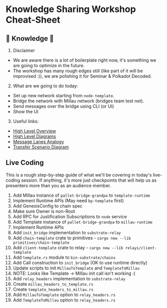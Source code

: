 # Knowledge Sharing Workshop Cheat-Sheet

## 🧠 Knowledge 🧠

1. Disclaimer
  - We are aware there is a lot of boilerplate right now, it's something we are going to optimize
    in the future.
  - The workshop has many rough edges still (like part of it will be improvised :)), we are polishing
    it for Seminar &amp; Polkadot Decoded.

2. What are we going to do today:
  - Set up new network starting from `node-template`.
  - Bridge the network with Millau network (bridges team test net).
  - Send messages over the bridge using CLI (or UI)
  - Show the UI

3. Useful links:
  - [High Level Overview](./docs/high-level-overview.md)
  - [High Level Diagrams](https://paritytech.github.io/parity-bridges-common/high-level.html)
  - [Message Lanes Analogy](./docs/bridges.jpg)
  - [Transfer Scenario Diagram](https://paritytech.github.io/parity-bridges-common/scenario1.html)

## Live Coding

This is a rough step-by-step guide of what we'll be covering in today's live-coding session. If
anything, it's more just checkpoints that will help us as presenters more than you as an audience
member.


1. Add Millau instance of `pallet-bridge-grandpa` to `template-runtime`
  1. Implement Runtime APIs (May need `bp-template` first)
  2. Add GenesisConfig to chain spec
  3. Make sure Owner is non-Root
1. Add RPC for Justification Subscriptions to `node` service
1. Add Template instance of `pallet-bridge-grandpa` to `millau-runtime`
  1. Implement Runtime APIs
1. Add `init_bridge` implementation to `substrate-relay`
  1. Add `chain-template` crate to primitives
    - `cargo new --lib primitives/chain-template`
  1. Add `client-template` crate to relay
    - `cargo new --lib relays/client-template`
  1. Add `template.rs` module to `bin-substrate/chains`
  1. Add Call construction to `init_bridge` (OK to use runtime directly)
  1. Update scripts to init `MillauToTemplate` and `TemplateToMillau`
  1. NOTE: Looks like Template -> Millau init call isn't working :(
1. Add `relay_headers` implementation to `substrate-relay`
  1. Create `millau_headers_to_template.rs`
  1. Create `template_headers_to_millau.rs`
  1. Add `MillauToTemplate` option to `relay_headers.rs`
  1. Add `TemplateToMillau` option to `relay_headers.rs`
